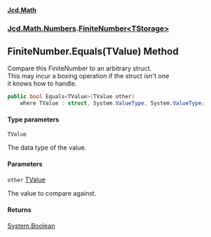 #### [Jcd.Math](index.md 'index')
### [Jcd.Math.Numbers](Jcd.Math.Numbers.md 'Jcd.Math.Numbers').[FiniteNumber&lt;TStorage&gt;](Jcd.Math.Numbers.FiniteNumber_TStorage_.md 'Jcd.Math.Numbers.FiniteNumber<TStorage>')

## FiniteNumber<TStorage>.Equals<TValue>(TValue) Method

Compare this FiniteNumber to an arbitrary struct.  
This may incur a boxing operation if the struct isn't one  
it knows how to handle.

```csharp
public bool Equals<TValue>(TValue other)
    where TValue : struct, System.ValueType, System.ValueType;
```
#### Type parameters

<a name='Jcd.Math.Numbers.FiniteNumber_TStorage_.Equals_TValue_(TValue).TValue'></a>

`TValue`

The data type of the value.
#### Parameters

<a name='Jcd.Math.Numbers.FiniteNumber_TStorage_.Equals_TValue_(TValue).other'></a>

`other` [TValue](Jcd.Math.Numbers.FiniteNumber_TStorage_.Equals_TValue_(TValue).md#Jcd.Math.Numbers.FiniteNumber_TStorage_.Equals_TValue_(TValue).TValue 'Jcd.Math.Numbers.FiniteNumber<TStorage>.Equals<TValue>(TValue).TValue')

The value to compare against.

#### Returns
[System.Boolean](https://docs.microsoft.com/en-us/dotnet/api/System.Boolean 'System.Boolean')